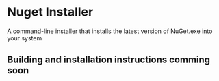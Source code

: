 # Nuget Installer
A command-line installer that installs the latest version of NuGet.exe into your system

## Building and installation instructions comming soon
